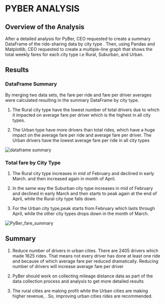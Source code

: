 # PYBER ANALYSIS
## **Overview of the Analysis**
After a detailed analysis for PyBer, CEO requested to create a summary DataFrame of the ride-sharing data by city type . Then, using Pandas and Matplotlib, CEO requested to create a multiple-line graph that shows the total weekly fares for each city type i.e Rural, Suburban, and Urban.

## **Results**
### **DataFrame Summary**

By merging two data sets, the fare per ride and fare per driver averages were calculated resulting in the summary DataFrame by city type.
1. The Rural city type have the lowest number of total drivers due to which it impacted on average fare per driver which is the highest in all city types.

2. The Urban type have more drivers than total rides, which have a huge impact on the average fare per ride and average fare per driver. The Urban drivers have the lowest average fare per ride in all city types

![dataframe summary](https://user-images.githubusercontent.com/96033163/152637866-bbfe1629-ba5b-4bfa-b4dc-725049028e79.jpg)

### **Total fare by City Type**
1. The Rural city type increases in mid of February and declined in early March. and then increased again in month of April.

2. In the same way the Suburban city type increases in mid of February and declined in early March and then starts to peak again at the end of April, while the Rural city type falls down.

3. For the Urban city type,peak starts from February which lasts through April, while the other city types drops down in the month of March. 

![PyBer_fare_summary](https://user-images.githubusercontent.com/96033163/152637894-d05ed4c8-c722-4618-92ca-b54418772a35.png)

## **Summary**
1. Reduce number of drivers in urban cities. There are 2405 drivers which made  1625 rides. That means not every driver has done at least one ride and because of which average fare per reduced dramatically. Reducing number of drivers will increase average fare per driver

2. PyBer should work on collecting mileage distance data as part of the data collection process and analysis to get more detailed results 

3. The rural cities are making  profit while the  Urban cities are making higher revenue, . So, improving urban cities rides are recommended.
 